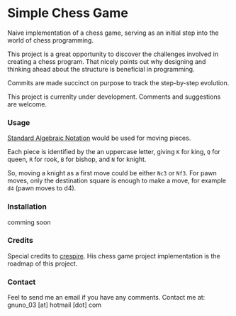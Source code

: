 # Simple Chess Game

Naive implementation of a chess game, serving as an initial step into the world of chess programming.


This project is a great opportunity to discover the challenges involved in creating a chess program. That nicely points out why designing and thinking ahead about the structure is beneficial in programming.


Commits are made succinct on purpose to track the step-by-step evolution.


This project is currenlty under development. Comments and suggestions are welcome.

### Usage

[Standard Algebraic Notation](https://en.wikipedia.org/wiki/Algebraic_notation_chess) would be used for moving pieces. 


Each piece is identified by the an uppercase letter, giving `K` for king, `Q` for queen, `R` for rook, `B` for bishop, and `N` for knight.


So, moving a knight as a first move could be either `Nc3` or `Nf3`. For pawn moves, only the destination square is enough to make a move, for example `d4` (pawn moves to d4).


### Installation

comming soon

### Credits

Special credits to [crespire](https://github.com/crespire/ruby_chess). His chess game project implementation is the roadmap of this project.

### Contact

Feel to send me an email if you have any comments. 
Contact me at: gnuno_03 [at] hotmail [dot] com
